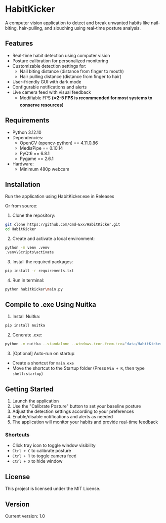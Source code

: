 # HabitKicker

A computer vision application to detect and break unwanted habits like nail-biting, hair-pulling, and slouching using real-time posture analysis.

## Features

- Real-time habit detection using computer vision
- Posture calibration for personalized monitoring
- Customizable detection settings for:
  - Nail biting distance (distance from finger to mouth)
  - Hair pulling distance (distance from finger to hair)
- User-friendly GUI with dark mode
- Configurable notifications and alerts
- Live camera feed with visual feedback
  - Modifiable FPS **(⭐2-5 FPS is recommended for most systems to conserve resources)**

## Requirements

- Python 3.12.10
- Dependencies:
  - OpenCV (opencv-python) == 4.11.0.86
  - MediaPipe == 0.10.14
  - PyQt6 == 6.8.1
  - Pygame == 2.6.1
- Hardware:
  - Minimum 480p webcam

## Installation

Run the application using HabitKicker.exe in Releases

Or from source:

1. Clone the repository:
```bash
git clone https://github.com/cmd-Exx/HabitKicker.git
cd HabitKicker
```

2. Create and activate a local environment:
```bash
python -m venv .venv
.venv\Scripts\activate
```

3. Install the required packages:
```bash
pip install -r requirements.txt
```

4. Run in terminal:
```bash
python habitkicker\main.py
```

## Compile to .exe Using Nuitka

1. Install Nuitka:
```bash
pip install nuitka
```

2. Generate .exe:
```bash
python -m nuitka --standalone --windows-icon-from-ico="data/HabitKicker.ico" --windows-console-mode=disable --enable-plugin=pyqt6 --enable-plugin=tk-inter --include-data-dir=".venv\Lib\site-packages\mediapipe\modules=mediapipe/modules" --include-data-dir="data=data" --include-data-dir="sounds=sounds" habitkicker\main.py
```

3. [Optional] Auto-run on startup:
- Create a shortcut for `main.exe`
- Move the shortcut to the Startup folder (Press `Win + R`, then type `shell:startup`)

## Getting Started

1. Launch the application
2. Use the "Calibrate Posture" button to set your baseline posture
3. Adjust the detection settings according to your preferences
4. Enable/disable notifications and alerts as needed
5. The application will monitor your habits and provide real-time feedback

### Shortcuts

- Click tray icon to toggle window visibility
- `Ctrl + C` to calibrate posture
- `Ctrl + T` to toggle camera feed
- `Ctrl + X` to hide window

## License

This project is licensed under the MIT License.

## Version

Current version: 1.0 